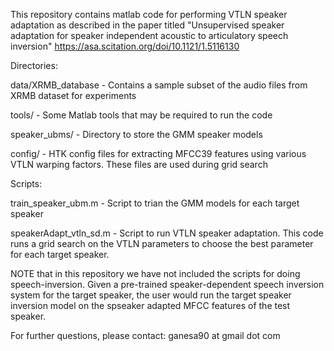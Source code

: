 This repository contains matlab code for performing VTLN speaker adaptation
as described in the paper titled "Unsupervised speaker adaptation for speaker independent
acoustic to articulatory speech inversion" https://asa.scitation.org/doi/10.1121/1.5116130

Directories:

data/XRMB_database - Contains a sample subset of the audio files from XRMB dataset for experiments

tools/ - Some Matlab tools that may be required to run the code

speaker_ubms/ - Directory to store the GMM speaker models

config/ - HTK config files for extracting MFCC39 features using various VTLN warping factors. 
	  These files are used during grid search

Scripts:

train_speaker_ubm.m - Script to trian the GMM models for each target speaker

speakerAdapt_vtln_sd.m - Script to run VTLN speaker adaptation. This code runs a grid search on the VTLN parameters to choose the best parameter for each target speaker.


NOTE that in this repository we have not included the scripts for doing speech-inversion.
Given a pre-trained speaker-dependent speech inversion system for the target speaker, the user would
run the target speaker inversion model on  the spseaker adapted MFCC features of the test speaker.

For further questions, please contact: ganesa90 at gmail dot com

